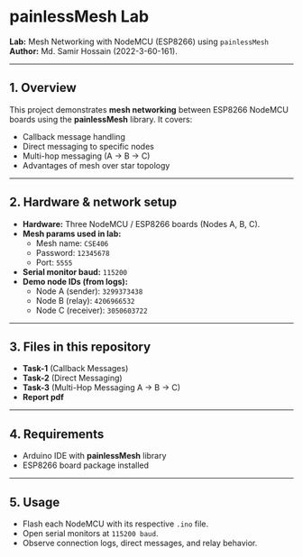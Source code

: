 # painlessMesh Lab

**Lab:** Mesh Networking with NodeMCU (ESP8266) using `painlessMesh`  
**Author:** Md. Samir Hossain (2022-3-60-161).  

---


## 1. Overview
This project demonstrates **mesh networking** between ESP8266 NodeMCU boards using the **painlessMesh** library. It covers:
- Callback message handling
- Direct messaging to specific nodes
- Multi-hop messaging (A → B → C)
- Advantages of mesh over star topology

---

## 2. Hardware & network setup
- **Hardware:** Three NodeMCU / ESP8266 boards (Nodes A, B, C).  
- **Mesh params used in lab:**  
  - Mesh name: `CSE406`  
  - Password: `12345678`  
  - Port: `5555`  
- **Serial monitor baud:** `115200`  
- **Demo node IDs (from logs):**  
  - Node A (sender): `3299373438`  
  - Node B (relay): `4206966532`  
  - Node C (receiver): `3050603722`  

---

## 3. Files in this repository
- **Task-1** (Callback Messages)
- **Task-2** (Direct Messaging)
- **Task-3** (Multi-Hop Messaging A → B → C)
- **Report pdf**

---

## 4. Requirements
- Arduino IDE with **painlessMesh** library
- ESP8266 board package installed

---

## 5. Usage
- Flash each NodeMCU with its respective `.ino` file.
- Open serial monitors at `115200 baud`.
- Observe connection logs, direct messages, and relay behavior.